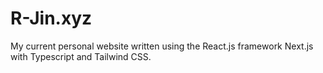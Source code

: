 # R-Jin.xyz

My current personal website written using the React.js framework Next.js with Typescript and Tailwind CSS.